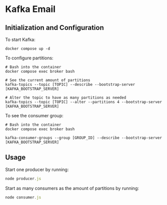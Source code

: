 # Kafka Email

## Initialization and Configuration

To start Kafka:
```
docker compose up -d
```

To configure partitions:
```
# Bash into the container
docker compose exec broker bash

# See the current amount of partitions
kafka-topics --topic [TOPIC] --describe --bootstrap-server [KAFKA_BOOTSTRAP_SERVER]

# Alter the topic to have as many partitions as needed
kafka-topics --topic [TOPIC] --alter --partitions 4 --bootstrap-server [KAFKA_BOOTSTRAP_SERVER]
```

To see the consumer group:
```
# Bash into the container
docker compose exec broker bash

kafka-consumer-groups --group [GROUP_ID] --describe --bootstrap-server [KAFKA_BOOTSTRAP_SERVER]
```

## Usage

Start one producer by running:
```js
node producer.js
```

Start as many consumers as the amount of partitions by running:
```js
node consumer.js
```
